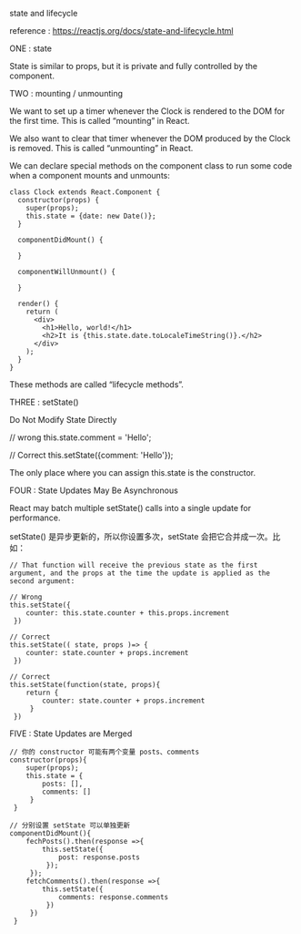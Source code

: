 state and lifecycle

reference : https://reactjs.org/docs/state-and-lifecycle.html

ONE : state

State is similar to props, but it is private and fully controlled by the component.

TWO : mounting / unmounting

We want to set up a timer whenever the Clock is rendered to the DOM for the first time. This is called “mounting” in React.

We also want to clear that timer whenever the DOM produced by the Clock is removed. This is called “unmounting” in React.

We can declare special methods on the component class to run some code when a component mounts and unmounts:

```
class Clock extends React.Component {
  constructor(props) {
    super(props);
    this.state = {date: new Date()};
  }

  componentDidMount() {

  }

  componentWillUnmount() {

  }

  render() {
    return (
      <div>
        <h1>Hello, world!</h1>
        <h2>It is {this.state.date.toLocaleTimeString()}.</h2>
      </div>
    );
  }
}
```

These methods are called “lifecycle methods”.

THREE : setState()

Do Not Modify State Directly

// wrong
this.state.comment = 'Hello';

// Correct
this.setState({comment: 'Hello'});

The only place where you can assign this.state is the constructor.

FOUR : State Updates May Be Asynchronous

React may batch multiple setState() calls into a single update for performance.

setState() 是异步更新的，所以你设置多次，setState 会把它合并成一次。比如：
```
// That function will receive the previous state as the first argument, and the props at the time the update is applied as the second argument:

// Wrong
this.setState({
	counter: this.state.counter + this.props.increment
 })

// Correct
this.setState(( state, props )=> {
	counter: state.counter + props.increment
 })

// Correct
this.setState(function(state, props){
	return {
		counter: state.counter + props.increment
	 }
 })
```

FIVE : State Updates are Merged

```
// 你的 constructor 可能有两个变量 posts、comments
constructor(props){
	super(props);
	this.state = {
		posts: [],
		comments: []
	 }
 }

// 分别设置 setState 可以单独更新
componentDidMount(){
	fechPosts().then(response =>{
		this.setState({
			post: response.posts
		 });
	 });
	fetchComments().then(response =>{
		this.setState({
			comments: response.comments
		 })
	 })
 }
 ```
